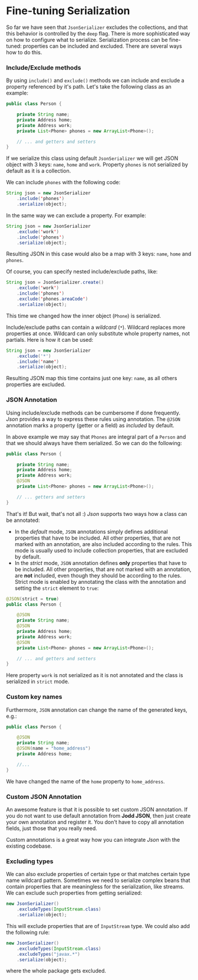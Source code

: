 # Fine-tuning Serialization

So far we have seen that `JsonSerializer` excludes the collections, and that this behavior is controlled by the `deep` flag. There is more sophisticated way on how to configure what to serialize. Serialization process can be fine-tuned: properties can be included and excluded. There are several ways how to do this.

### Include/Exclude methods

By using `include()` and `exclude()` methods we can include and exclude a property referenced by it's path. Let's take the following class as an example:

```java
public class Person {

    private String name;
    private Address home;
    private Address work;
    private List<Phone> phones = new ArrayList<Phone>();

    // ... and getters and setters
}
```

If we serialize this class using default `JsonSerializer` we will get JSON object with 3 keys: `name`, `home` and `work`. Property `phones` is not serialized by default as it is a collection.

We can include `phones` with the following code:

```java
String json = new JsonSerializer
    .include('phones')
    .serialize(object);
```

In the same way we can exclude a property. For example:

```java
String json = new JsonSerializer
    .exclude('work')
    .include('phones')
    .serialize(object);
```

Resulting JSON in this case would also be a map with 3 keys: `name`, `home` and `phones`.

Of course, you can specify nested include/exclude paths, like:

```java
String json = JsonSerializer.create()
    .exclude('work')
    .include('phones')
    .exclude('phones.areaCode')
    .serialize(object);
```

This time we changed how the inner object \(`Phone`\) is serialized.

Include/exclude paths can contain a _wildcard_ \(`*`\). Wildcard replaces more properties at once. Wildcard can only substitute whole property names, not partials. Here is how it can be used:

```java
String json = new JsonSerializer
    .exclude('*')
    .include('name')
    .serialize(object);
```

Resulting JSON map this time contains just one key: `name`, as all others properties are excluded.

### JSON Annotation

Using include/exclude methods can be cumbersome if done frequently. _Json_ provides a way to express these rules using annotation. The `@JSON` annotation marks a property \(getter or a field\) as _included_ by default.

In above example we may say that `Phones` are integral part of a `Person` and that we should always have them serialized. So we can do the following:

```java
public class Person {

    private String name;
    private Address home;
    private Address work;
    @JSON
    private List<Phone> phones = new ArrayList<Phone>();

    // ... getters and setters
}
```

That's it! But wait, that's not all :\) _Json_ supports two ways how a class can be annotated:

* In the _default_ mode, `JSON` annotations simply defines additional properties that have to be included. All other properties, that are not marked with an annotation, are also included according to the rules. This mode is usually used to include collection properties, that are excluded by default.
* In the _strict_ mode, `JSON` annotation defines **only** properties that have to be included. All other properties, that are not marked with an annotation, are **not** included, even though they should be according to the rules. Strict mode is enabled by annotating the class with the annotation and setting the `strict` element to `true`:

```java
@JSON(strict = true)
public class Person {

    @JSON
    private String name;
    @JSON
    private Address home;
    private Address work;
    @JSON
    private List<Phone> phones = new ArrayList<Phone>();

    // ... and getters and setters
}
```

Here property `work` is not serialized as it is not annotated and the class is serialized in `strict` mode.

### Custom key names

Furthermore, `JSON` annotation can change the name of the generated keys, e.g.:

```java
public class Person {

    @JSON
    private String name;
    @JSON(name = "home_address")
    private Address home;

    //...
}
```

We have changed the name of the `home` property to `home_address`.

### Custom JSON Annotation

An awesome feature is that it is possible to set custom JSON annotation. If you do not want to use default annotation from **Jodd JSON**, then just create your own annotation and register it. You don't have to copy all annotation fields, just those that you really need.

Custom annotations is a great way how you can integrate _Json_ with the existing codebase.

### Excluding types

We can also exclude properties of certain type or that matches certain type name wildcard pattern. Sometimes we need to serialize complex beans that contain properties that are meaningless for the serialization, like streams. We can exclude such properties from getting serialized:

```java
new JsonSerializer()
    .excludeTypes(InputStream.class)
    .serialize(object);
```

This will exclude properties that are of `InputStream` type. We could also add the following rule:

```java
new JsonSerializer()
    .excludeTypes(InputStream.class)
    .excludeTypes("javax.*")
    .serialize(object);
```

where the whole package gets excluded.

